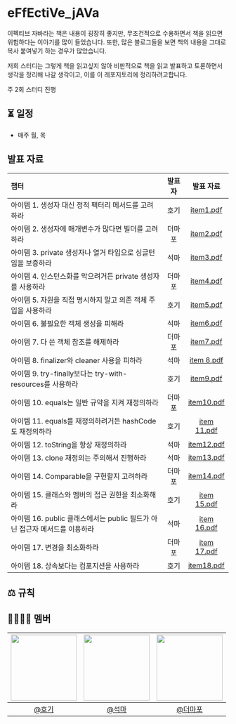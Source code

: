 # eFfEctiVe_jAVa
이펙티브 자바라는 책은 내용이 굉장히 좋지만, 무조건적으로 수용하면서 책을 읽으면 위험하다는 이야기를 많이 들었습니다. 
또한, 많은 블로그들을 보면 책의 내용을 그대로 복사 붙여넣기 하는 경우가 많았습니다.

저희 스터디는 그렇게 책을 읽고싶지 않아 비판적으로 책을 읽고 발표하고 토론하면서 생각을 정리해 나갈 생각이고, 이를 이 레포지토리에 정리하려고합니다.

주 2회 스터디 진행

## ⏳ 일정
- 매주 월, 목

## 발표 자료
| 챕터                                                               | 발표자 |           발표 자료         | 
|:--|:--:|:--:|
| 아이템 1. 생성자 대신 정적 팩터리 메서드를 고려하라                           |  호기  | [item1.pdf](https://github.com/user-attachments/files/18394777/item1.pdf) |  
| 아이템 2. 생성자에 매개변수가 많다면 빌더를 고려하라                          | 더마포 | [item2.pdf](https://github.com/user-attachments/files/18394791/item2.pdf) |  
| 아이템 3. private 생성자나 열거 타입으로 싱글턴임을 보증하라                  |  석마  | [item3.pdf](https://github.com/user-attachments/files/18394739/item3.pdf) |  
| 아이템 4. 인스턴스화를 막으려거든 private 생성자를 사용하라                   |  더마포 | [item4.pdf](https://github.com/user-attachments/files/18394785/item4.pdf) |  
| 아이템 5. 자원을 직접 명시하지 말고 의존 객체 주입을 사용하라                   |  호기 | [item5.pdf](https://github.com/user-attachments/files/18394782/item5.pdf) |  
| 아이템 6. 불필요한 객체 생성을 피해라                                     |  석마  | [item6.pdf](https://github.com/user-attachments/files/18394741/item6.pdf) |  
| 아이템 7. 다 쓴 객체 참조를 해제하라                                     |  더마포  | [item7.pdf](https://github.com/user-attachments/files/18450063/7.pdf)  |  
| 아이템 8. finalizer와 cleaner 사용을 피하라                            |  석마  | [item 8.pdf](https://github.com/user-attachments/files/18450079/item.8.pdf)|  
| 아이템 9. try-finally보다는 try-with-resources를 사용하라              |  호기  | [item9.pdf](https://github.com/user-attachments/files/18450145/item9.pdf) | 
| 아이템 10. equals는 일반 규약을 지켜 재정의하라                           |  더마포  | [item10.pdf](https://github.com/user-attachments/files/18516269/10.eqauls.pdf) |
| 아이템 11. equals를 재정의하려거든 hashCode도 재정의하라                  |  호기  | [item 11.pdf](https://github.com/user-attachments/files/18652539/item.11.pdf) |  
| 아이템 12. toString을 항상 재정의하라                                  |  석마  | [item12.pdf](https://github.com/user-attachments/files/18530850/12.pdf) | 
| 아이템 13. clone 재정의는 주의해서 진행하라                               |  석마  | [item13.pdf](https://github.com/user-attachments/files/18652516/item13.pdf) |
| 아이템 14. Comparable을 구현할지 고려하라                                |  더마포 | [item14.pdf](https://github.com/user-attachments/files/18652591/14.Comparable.pdf) |
| 아이템 15. 클래스와 멤버의 접근 권한을 최소화해라                             |  호기  | [item 15.pdf](https://github.com/user-attachments/files/18652541/item.15.pdf) | 
| 아이템 16. public 클래스에서는 public 필드가 아닌 접근자 메서드를 이용하라       |  석마  | [item 16.pdf](https://github.com/user-attachments/files/18763345/item.16.pdf) |
| 아이템 17. 변경을 최소화하라                                             |  더마포 |  [item 17.pdf](https://github.com/user-attachments/files/18763527/17.pdf)|
| 아이템 18. 상속보다는 컴포지션을 사용하라                                   |  호기  | [item18.pdf](https://github.com/user-attachments/files/18763478/item18.pdf) | 




## ⚖️ 규칙


## 👨‍👨‍👦‍👦 멤버
| <img src="https://avatars.githubusercontent.com/hoyeonyy" width=150> | <img src="https://avatars.githubusercontent.com/SongGwanSeok" width=150>  | <img src="https://avatars.githubusercontent.com/sgo722" width=150> |
|:--:|:--:|:--:|
| [@호기](https://github.com/hoyeonyy)|[@석마](https://github.com/SongGwanSeok)| [@더마포](https://github.com/sgo722)| 
